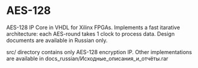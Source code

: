 # AES-128
AES-128 IP Core in VHDL for Xilinx FPGAs. Implements a fast itarative architecture: each AES-round takes 1 clock to process data.
Design documents are available in Russian only.

src/ directory contains only AES-128 encryption IP.
Other implementations are available in docs_russian/Исходные_описания_и_отчёты.rar
